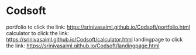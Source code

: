 # Codsoft
portfolio to click the link: https://srinivasaiml.github.io/Codsoft/portfolio.html                         
calculator to click the link: https://srinivasaiml.github.io/Codsoft/calculator.html
landingpage to click the link: https://srinivasaiml.github.io/Codsoft/landingpage.html


